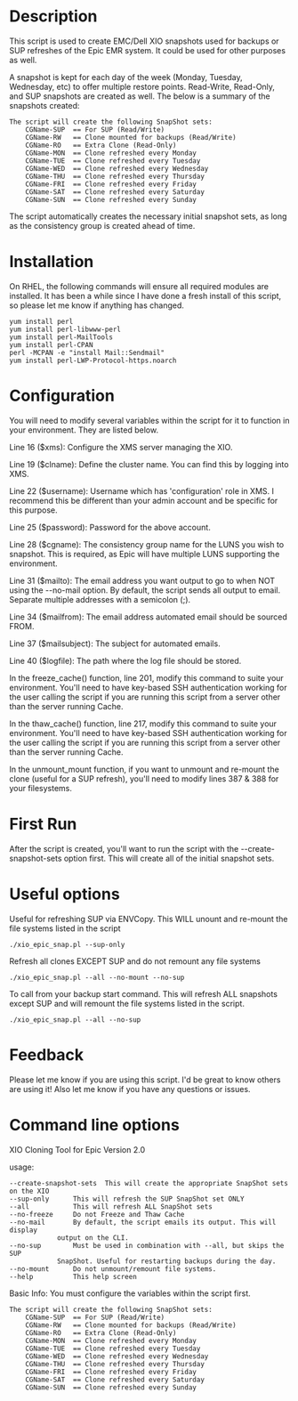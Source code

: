 # Description
This script is used to create EMC/Dell XIO snapshots used for backups or SUP refreshes of the Epic EMR system. It could be used for other purposes as well.

A snapshot is kept for each day of the week (Monday, Tuesday, Wednesday, etc) to offer multiple restore points. Read-Write, Read-Only, and SUP snapshots are created as well. The below is a summary of the snapshots created:

	The script will create the following SnapShot sets:
		CGName-SUP	== For SUP (Read/Write)
		CGName-RW	== Clone mounted for backups (Read/Write)
		CGName-RO	== Extra Clone (Read-Only)
		CGName-MON	== Clone refreshed every Monday
		CGName-TUE	== Clone refreshed every Tuesday
		CGName-WED	== Clone refreshed every Wednesday
		CGName-THU	== Clone refreshed every Thursday
		CGName-FRI	== Clone refreshed every Friday
		CGName-SAT	== Clone refreshed every Saturday
		CGName-SUN	== Clone refreshed every Sunday

The script automatically creates the necessary initial snapshot sets, as long as the consistency group is created ahead of time.

# Installation

On RHEL, the following commands will ensure all required modules are installed. It has been a while since I have done a fresh install of this script, so please let me know if anything has changed.

	yum install perl
	yum install perl-libwww-perl
	yum install perl-MailTools
	yum install perl-CPAN
	perl -MCPAN -e "install Mail::Sendmail"
	yum install perl-LWP-Protocol-https.noarch

# Configuration

You will need to modify several variables within the script for it to function in your environment. They are listed below.

Line 16 ($xms): Configure the XMS server managing the XIO.

Line 19 ($clname): Define the cluster name. You can find this by logging into XMS.

Line 22 ($username): Username which has 'configuration' role in XMS. I recommend this be different than your admin account and be specific for this purpose.

Line 25 ($password): Password for the above account.

Line 28 ($cgname): The consistency group name for the LUNS you wish to snapshot. This is required, as Epic will have multiple LUNS supporting the environment.

Line 31 ($mailto): The email address you want output to go to when NOT using the --no-mail option. By default, the script sends all output to email. Separate multiple addresses with a semicolon (;).

Line 34 ($mailfrom): The email address automated email should be sourced FROM.

Line 37 ($mailsubject): The subject for automated emails.

Line 40 ($logfile): The path where the log file should be stored.

In the freeze_cache() function, line 201, modify this command to suite your environment. You'll need to have key-based SSH authentication working for the user calling the script if you are running this script from a server other than the server running Cache.

In the thaw_cache() function, line 217, modify this command to suite your environment. You'll need to have key-based SSH authentication working for the user calling the script if you are running this script from a server other than the server running Cache.

In the unmount_mount function, if you want to unmount and re-mount the clone (useful for a SUP refresh), you'll need to modify lines 387 & 388 for your filesystems. 

# First Run

After the script is created, you'll want to run the script with the --create-snapshot-sets option first. This will create all of the initial snapshot sets.

# Useful options

Useful for refreshing SUP via ENVCopy. This WILL unount and re-mount the file systems listed in the script

	./xio_epic_snap.pl --sup-only

Refresh all clones EXCEPT SUP and do not remount any file systems

	./xio_epic_snap.pl --all --no-mount --no-sup

To call from your backup start command. This will refresh ALL snapshots except SUP and will remount the file systems listed in the script.

	./xio_epic_snap.pl --all --no-sup

# Feedback

Please let me know if you are using this script. I'd be great to know others are using it! Also let me know if you have any questions or issues.

# Command line options

XIO Cloning Tool for Epic
Version 2.0

usage:

	--create-snapshot-sets	This will create the appropriate SnapShot sets on the XIO
	--sup-only		This will refresh the SUP SnapShot set ONLY
	--all			This will refresh ALL SnapShot sets
	--no-freeze		Do not Freeze and Thaw Cache
	--no-mail		By default, the script emails its output. This will display
				output on the CLI.
	--no-sup		Must be used in combination with --all, but skips the SUP
				SnapShot. Useful for restarting backups during the day.
	--no-mount		Do not unmount/remount file systems.
	--help			This help screen
	

Basic Info:
	You must configure the variables within the script first.

	The script will create the following SnapShot sets:
		CGName-SUP	== For SUP (Read/Write)
		CGName-RW	== Clone mounted for backups (Read/Write)
		CGName-RO	== Extra Clone (Read-Only)
		CGName-MON	== Clone refreshed every Monday
		CGName-TUE	== Clone refreshed every Tuesday
		CGName-WED	== Clone refreshed every Wednesday
		CGName-THU	== Clone refreshed every Thursday
		CGName-FRI	== Clone refreshed every Friday
		CGName-SAT	== Clone refreshed every Saturday
		CGName-SUN	== Clone refreshed every Sunday

